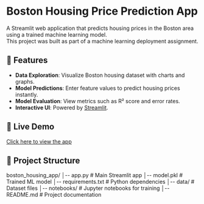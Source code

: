 # Boston Housing Price Prediction App

A Streamlit web application that predicts housing prices in the Boston area using a trained machine learning model.  
This project was built as part of a machine learning deployment assignment.

## 📌 Features

- **Data Exploration**: Visualize Boston housing dataset with charts and graphs.
- **Model Predictions**: Enter feature values to predict housing prices instantly.
- **Model Evaluation**: View metrics such as R² score and error rates.
- **Interactive UI**: Powered by [Streamlit](https://streamlit.io/).

## 🚀 Live Demo

[Click here to view the app](https://bostonhousingapp-ndfacsyp75qitaywyqkuzp.streamlit.app/)

## 📂 Project Structure

boston_housing_app/
│-- app.py # Main Streamlit app
│-- model.pkl # Trained ML model
│-- requirements.txt # Python dependencies
│-- data/ # Dataset files
│-- notebooks/ # Jupyter notebooks for training
│-- README.md # Project documentation

